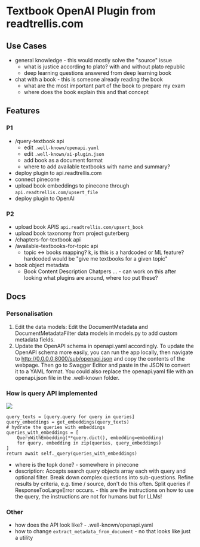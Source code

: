 # Textbook OpenAI Plugin from readtrellis.com

## Use Cases

- general knowledge - this would mostly solve the "source" issue
    - what is justice according to plato? with and without plato republic
    - deep learning questions answered from deep learning book
- chat with a book - this is someone already reading the book
    - what are the most important part of the book to prepare my exam
    - where does the book explain this and that concept

## Features

### P1
- /query-textbook api
    - edit `.well-known/openapi.yaml`
    - edit `.well-known/ai-plugin.json`
    - add book as a document format
    - where to add available textbooks with name and summary?
- deploy plugin to api.readtrellis.com
- connect pinecone
- upload book embeddings to pinecone through `api.readtrellis.com/upsert_file`
- deploy plugin to OpenAI

### P2
- upload book APIS `api.readtrellis.com/upsert_book`
- upload book taxonomy from project guterberg
- /chapters-for-textbook api
- /available-textbooks-for-topic api 
    - topic <-> books mapping?  k, is this is a hardcoded or ML feature? hardcoded would be "give me textbooks for a given topic"
- book object metadata 
    - Book Content Description Chatpers ... - can work on this after looking what plugins are around, where too put these?

## Docs

### Personalisation 

1.  Edit the data models: Edit the DocumentMetadata and DocumentMetadataFilter data models in models.py to add custom metadata fields.
2. Update the OpenAPI schema in openapi.yaml accordingly. To update the OpenAPI schema more easily, you can run the app locally, then navigate to http://0.0.0.0:8000/sub/openapi.json and copy the contents of the webpage. Then go to Swagger Editor and paste in the JSON to convert it to a YAML format. You could also replace the openapi.yaml file with an openapi.json file in the .well-known folder.


### How is query API implemented 


![]("./textbook-plugin-design.png")

```datastore.query
query_texts = [query.query for query in queries]
query_embeddings = get_embeddings(query_texts)
# hydrate the queries with embeddings
queries_with_embeddings = [
    QueryWithEmbedding(**query.dict(), embedding=embedding)
    for query, embedding in zip(queries, query_embeddings)
]
return await self._query(queries_with_embeddings)
```

- where is the topk done? - somewhere in pinecone
- description: Accepts search query objects array each with query and optional filter. Break down complex questions into sub-questions. Refine results by criteria, e.g. time / source, don't do this often. Split queries if ResponseTooLargeError occurs. - this are the instructions on how to use the query, the instructions are not for humans but for LLMs!


### Other

- how does the API look like? - .well-known/openapi.yaml
- how to change `extract_metadata_from_document` - no that looks like just a utility
